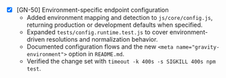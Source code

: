 - [x] [GN-50] Environment-specific endpoint configuration
    - Added environment mapping and detection to `js/core/config.js`, returning production or development defaults when specified.
    - Expanded `tests/config.runtime.test.js` to cover environment-driven resolutions and normalization behavior.
    - Documented configuration flows and the new `<meta name="gravity-environment">` option in `README.md`.
    - Verified the change set with `timeout -k 400s -s SIGKILL 400s npm test`.
